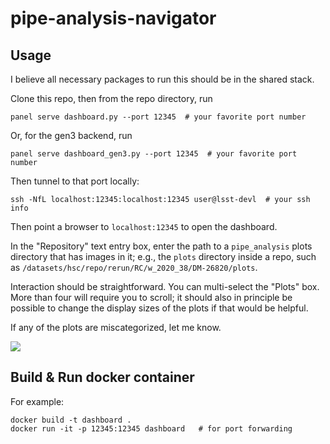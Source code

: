 # pipe-analysis-navigator

## Usage

I believe all necessary packages to run this should be in the shared stack.

Clone this repo, then from the repo directory, run 
```
panel serve dashboard.py --port 12345  # your favorite port number
```
Or, for the gen3 backend, run
```
panel serve dashboard_gen3.py --port 12345  # your favorite port number
```

Then tunnel to that port locally:
```
ssh -NfL localhost:12345:localhost:12345 user@lsst-devl  # your ssh info
```

Then point a browser to `localhost:12345` to open the dashboard.

In the "Repository" text entry box, enter the path to a `pipe_analysis` plots directory that has images in it; e.g., the `plots` directory inside a repo, such as `/datasets/hsc/repo/rerun/RC/w_2020_38/DM-26820/plots`.

Interaction should be straightforward.  You can multi-select the "Plots" box.  More than four will require you to scroll; it should also in principle be possible to change the display sizes of the plots if that would be helpful.

If any of the plots are miscategorized, let me know.

![](screencast.gif)

## Build & Run docker container

For example:
```
docker build -t dashboard .
docker run -it -p 12345:12345 dashboard   # for port forwarding
```
